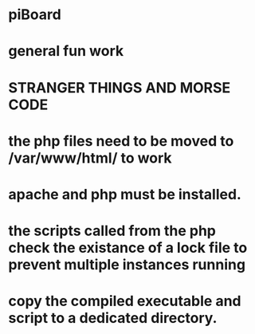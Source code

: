 # piBoard
# general fun work 
# STRANGER THINGS AND MORSE CODE
# the php files need to be moved to /var/www/html/ to work
# apache and php must be installed.
# the scripts called from the php check the existance of a lock file to prevent multiple instances running
# copy the compiled executable and script to a dedicated directory.

